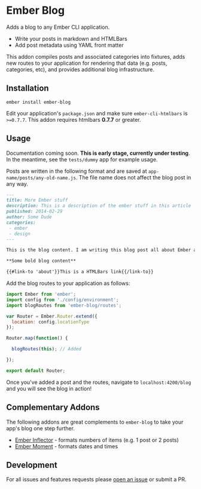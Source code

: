 # Ember Blog

Adds a blog to any Ember CLI application.

- Write your posts in markdown and HTMLBars
- Add post metadata using YAML front matter

This addon compiles posts and associated categories into fixtures, adds new routes to your application for rendering that data (e.g. posts, categories, etc), and provides additional blog infrastructure.

## Installation

```
ember install ember-blog
```

Edit your application's `package.json` and make sure `ember-cli-htmlbars` is `>=0.7.7`. This addon requires htmlbars **0.7.7** or greater.

## Usage

Documentation coming soon. **This is early stage, currently under testing**. In the meantime, see the `tests/dummy` app for example usage.

Posts are written in the following format and are saved at `app-name/posts/any-old-name.js`. The file name does not affect the blog post in any way.

```markdown
---
title: More Ember stuff
description: This is a description of the ember stuff in this article
published: 2014-02-29
author: Some Dude
categories:
 - ember
 - design
---

This is the blog content. I am writing this blog post all about Ember and stuff. This is a lot more content for markdown parsing.

**Some bold blog content**

{{#link-to 'about'}}This is a HTMLBars link{{/link-to}}

```

Add the blog routes to your application as follows:

```js
import Ember from 'ember';
import config from './config/environment';
import blogRoutes from 'ember-blog/routes';

var Router = Ember.Router.extend({
  location: config.locationType
});

Router.map(function() {

  blogRoutes(this); // Added

});

export default Router;
```

Once you've added a post and the routes, navigate to `localhost:4200/blog` and you will see the blog in action!

## Complementary Addons

The following addons are great complements to `ember-blog` to take your app's blog one step further.

- [Ember Inflector](https://github.com/stefanpenner/ember-inflector) - formats numbers of items (e.g. 1 post or 2 posts)
- [Ember Moment](https://github.com/stefanpenner/ember-moment) - formats dates and times

## Development

For all issues and features requests please [open an issue](https://github.com/sir-dunxalot/ember-blog/issues/new) or submit a PR.
